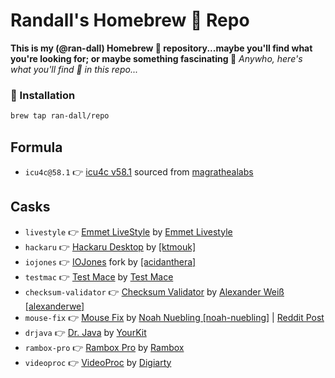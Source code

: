 # Randall's Homebrew 🍻 Repo

**This is my (@ran-dall) Homebrew 🍻 repository...maybe you'll find what you're looking for; or maybe something fascinating 🤙** *Anywho, here's what you'll find 🧐 in this repo...*

### 💾 Installation
```bash
brew tap ran-dall/repo
```

## Formula
- `icu4c@58.1` 👉 [icu4c v58.1](https://github.com/magrathealabs/homebrew-mlabs/blob/master/Formula/icu4c%4058.1.rb) sourced from [magrathealabs](https://github.com/magrathealabs/)

## Casks
- `livestyle` 👉 [Emmet LiveStyle](https://github.com/livestyle/app) by [Emmet Livestyle](http://livestyle.io/)
- `hackaru` 👉 [Hackaru Desktop](https://github.com/ktmouk/hackaru-desktop) by [[ktmouk]](https://github.com/ktmouk/)
- `iojones` 👉 [IOJones](https://github.com/acidanthera/IOJones) fork by [[acidanthera]](https://github.com/acidanthera/)
- `testmac` 👉 [Test Mace](https://testmace.com) by [Test Mace](https://testmace.com)
- `checksum-validator` 👉 [Checksum Validator](https://github.com/alexanderwe/checksum-validator) by [Alexander Weiß [alexanderwe]](https://github.com/alexanderwe/)
- `mouse-fix` 👉 [Mouse Fix](https://github.com/noah-nuebling/mac-mouse-fix) by [Noah Nuebling [noah-nuebling]](https://github.com/noah-nuebling/) | [Reddit Post](https://www.reddit.com/r/mac/comments/dca249/i_made_mac_mouse_fix_a_simple_mac_app_that_will/)
- `drjava` 👉 [Dr. Java](http://www.drjava.org/) by [YourKit](https://yourkit.com/)
- `rambox-pro` 👉 [Rambox Pro](https://github.com/ramboxapp/download) by [Rambox](https://github.com/ramboxapp/)
- `videoproc` 👉 [VideoProc](https://www.videoproc.com/) by [Digiarty](https://www.winxdvd.com/)
